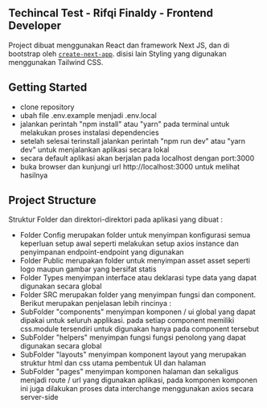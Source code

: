 ## Techincal Test - Rifqi Finaldy - Frontend Developer

Project dibuat menggunakan React dan framework Next JS, dan di bootstrap oleh [`create-next-app`](https://github.com/vercel/next.js/tree/canary/packages/create-next-app).
disisi lain Styling yang digunakan menggunakan Tailwind CSS.

## Getting Started

- clone repository
- ubah file .env.example menjadi .env.local
- jalankan perintah "npm install" atau "yarn" pada terminal untuk melakukan proses instalasi dependencies
- setelah selesai terinstall jalankan perintah "npm run dev" atau "yarn dev" untuk menjalankan aplikasi secara lokal
- secara default aplikasi akan berjalan pada localhost dengan port:3000 
- buka browser dan kunjungi url http://localhost:3000 untuk melihat hasilnya

## Project Structure

Struktur Folder dan direktori-direktori pada aplikasi yang dibuat :

- Folder Config merupakan folder untuk menyimpan konfigurasi semua keperluan setup awal seperti melakukan setup axios instance dan penyimpanan endpoint-endpoint yang digunakan
- Folder Public merupakan folder untuk menyimpan asset asset seperti logo maupun gambar yang bersifat statis
- Folder Types menyimpan interface atau deklarasi type data yang dapat digunakan secara global
- Folder SRC merupakan folder yang menyimpan fungsi dan component. Berikut merupakan penjelasan lebih rincinya :
- SubFolder "components" menyimpan komponen / ui global yang dapat dipakai untuk seluruh applikasi. pada setiap component memiliki css.module tersendiri untuk digunakan hanya pada component tersebut
- SubFolder "helpers" menyimpan fungsi fungsi penolong yang dapat digunakan secara global
- SubFolder "layouts" menyimpan komponent layout yang merupakan struktur html dan css utama pembentuk UI dan halaman
- SubFolder "pages" menyimpan komponen halaman dan sekaligus menjadi route / url yang digunakan aplikasi, pada komponen komponen ini juga dilakukan proses data interchange menggunakan axios secara server-side
